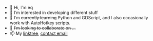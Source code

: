 - 👋 Hi, I’m eq
- 👀 I’m interested in developing different stuff
- 🌱 I’m ~~currently learning~~ Python and GDScript, and I also occasionally work with AutoHotkey scripts.
- 💞️ ~~I’m looking to collaborate on ...~~
- 📫 My [linktree](https://linktr.ee/eqoffical), [contact email](mailto:redko.writeme@skiff.com)
